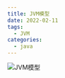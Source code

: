 ```yaml
---
title: JVM模型
date: 2022-02-11
tags:
  - JVM 
categories:
  - java
---
```


![JVM模型](https://gitee.com/1314zhao/md-img/raw/master/img/JVM模型.png)